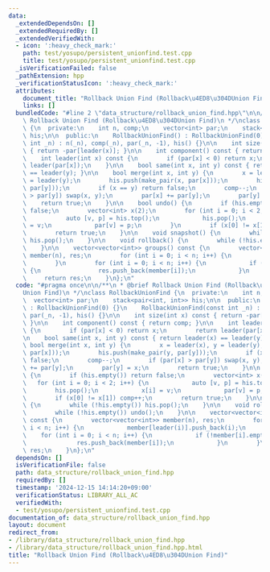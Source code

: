 ```yaml
---
data:
  _extendedDependsOn: []
  _extendedRequiredBy: []
  _extendedVerifiedWith:
  - icon: ':heavy_check_mark:'
    path: test/yosupo/persistent_unionfind.test.cpp
    title: test/yosupo/persistent_unionfind.test.cpp
  _isVerificationFailed: false
  _pathExtension: hpp
  _verificationStatusIcon: ':heavy_check_mark:'
  attributes:
    document_title: "Rollback Union Find (Rollback\u4ED8\u304DUnion Find)"
    links: []
  bundledCode: "#line 2 \"data_structure/rollback_union_find.hpp\"\n\n/**\n * @brief\
    \ Rollback Union Find (Rollback\u4ED8\u304DUnion Find)\n */\nclass RollbackUnionFind\
    \ {\n  private:\n    int n, comp;\n    vector<int> par;\n    stack<pair<int, int>>\
    \ his;\n\n  public:\n    RollbackUnionFind() : RollbackUnionFind(0) {}\n    RollbackUnionFind(const\
    \ int _n) : n(_n), comp(_n), par(_n, -1), his() {}\n\n    int size(int x) const\
    \ { return -par[leader(x)]; }\n\n    int component() const { return comp; }\n\n\
    \    int leader(int x) const {\n        if (par[x] < 0) return x;\n        return\
    \ leader(par[x]);\n    }\n\n    bool same(int x, int y) const { return leader(x)\
    \ == leader(y); }\n\n    bool merge(int x, int y) {\n        x = leader(x), y\
    \ = leader(y);\n        his.push(make_pair(x, par[x]));\n        his.push(make_pair(y,\
    \ par[y]));\n        if (x == y) return false;\n        comp--;\n        if (par[x]\
    \ > par[y]) swap(x, y);\n        par[x] += par[y];\n        par[y] = x;\n    \
    \    return true;\n    }\n\n    bool undo() {\n        if (his.empty()) return\
    \ false;\n        vector<int> x(2);\n        for (int i = 0; i < 2; i++) {\n \
    \           auto [v, p] = his.top();\n            his.pop();\n            x[i]\
    \ = v;\n            par[v] = p;\n        }\n        if (x[0] != x[1]) comp++;\n\
    \        return true;\n    }\n\n    void snapshot() {\n        while (!his.empty())\
    \ his.pop();\n    }\n\n    void rollback() {\n        while (!his.empty()) undo();\n\
    \    }\n\n    vector<vector<int>> groups() const {\n        vector<vector<int>>\
    \ member(n), res;\n        for (int i = 0; i < n; i++) {\n            member[leader(i)].push_back(i);\n\
    \        }\n        for (int i = 0; i < n; i++) {\n            if (!member[i].empty())\
    \ {\n                res.push_back(member[i]);\n            }\n        }\n   \
    \     return res;\n    }\n};\n"
  code: "#pragma once\n\n/**\n * @brief Rollback Union Find (Rollback\u4ED8\u304D\
    Union Find)\n */\nclass RollbackUnionFind {\n  private:\n    int n, comp;\n  \
    \  vector<int> par;\n    stack<pair<int, int>> his;\n\n  public:\n    RollbackUnionFind()\
    \ : RollbackUnionFind(0) {}\n    RollbackUnionFind(const int _n) : n(_n), comp(_n),\
    \ par(_n, -1), his() {}\n\n    int size(int x) const { return -par[leader(x)];\
    \ }\n\n    int component() const { return comp; }\n\n    int leader(int x) const\
    \ {\n        if (par[x] < 0) return x;\n        return leader(par[x]);\n    }\n\
    \n    bool same(int x, int y) const { return leader(x) == leader(y); }\n\n   \
    \ bool merge(int x, int y) {\n        x = leader(x), y = leader(y);\n        his.push(make_pair(x,\
    \ par[x]));\n        his.push(make_pair(y, par[y]));\n        if (x == y) return\
    \ false;\n        comp--;\n        if (par[x] > par[y]) swap(x, y);\n        par[x]\
    \ += par[y];\n        par[y] = x;\n        return true;\n    }\n\n    bool undo()\
    \ {\n        if (his.empty()) return false;\n        vector<int> x(2);\n     \
    \   for (int i = 0; i < 2; i++) {\n            auto [v, p] = his.top();\n    \
    \        his.pop();\n            x[i] = v;\n            par[v] = p;\n        }\n\
    \        if (x[0] != x[1]) comp++;\n        return true;\n    }\n\n    void snapshot()\
    \ {\n        while (!his.empty()) his.pop();\n    }\n\n    void rollback() {\n\
    \        while (!his.empty()) undo();\n    }\n\n    vector<vector<int>> groups()\
    \ const {\n        vector<vector<int>> member(n), res;\n        for (int i = 0;\
    \ i < n; i++) {\n            member[leader(i)].push_back(i);\n        }\n    \
    \    for (int i = 0; i < n; i++) {\n            if (!member[i].empty()) {\n  \
    \              res.push_back(member[i]);\n            }\n        }\n        return\
    \ res;\n    }\n};\n"
  dependsOn: []
  isVerificationFile: false
  path: data_structure/rollback_union_find.hpp
  requiredBy: []
  timestamp: '2024-12-15 14:14:20+09:00'
  verificationStatus: LIBRARY_ALL_AC
  verifiedWith:
  - test/yosupo/persistent_unionfind.test.cpp
documentation_of: data_structure/rollback_union_find.hpp
layout: document
redirect_from:
- /library/data_structure/rollback_union_find.hpp
- /library/data_structure/rollback_union_find.hpp.html
title: "Rollback Union Find (Rollback\u4ED8\u304DUnion Find)"
---
```

